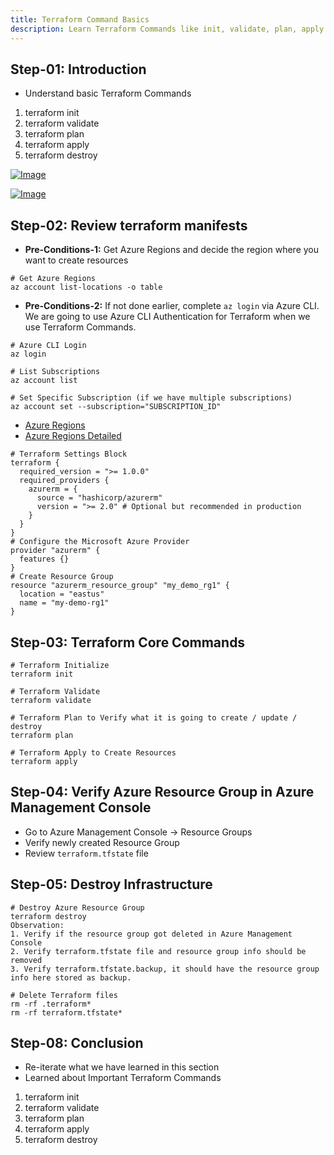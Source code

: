 ```yaml
---
title: Terraform Command Basics
description: Learn Terraform Commands like init, validate, plan, apply and destroy
---
```


## Step-01: Introduction
- Understand basic Terraform Commands
1. terraform init
2. terraform validate
3. terraform plan
4. terraform apply
5. terraform destroy      

[![Image](https://stacksimplify.com/course-images/azure-terraform-workflow-1.png "HashiCorp Certified: Terraform Associate on Azure")](https://stacksimplify.com/course-images/azure-terraform-workflow-1.png)

[![Image](https://stacksimplify.com/course-images/azure-terraform-workflow-2.png "HashiCorp Certified: Terraform Associate on Azure")](https://stacksimplify.com/course-images/azure-terraform-workflow-2.png)

## Step-02: Review terraform manifests
- **Pre-Conditions-1:** Get Azure Regions and decide the region where you want to create resources
```t
# Get Azure Regions
az account list-locations -o table
```
- **Pre-Conditions-2:** If not done earlier, complete `az login` via Azure CLI. We are going to use Azure CLI Authentication for Terraform when we use Terraform Commands. 
```t
# Azure CLI Login
az login

# List Subscriptions
az account list

# Set Specific Subscription (if we have multiple subscriptions)
az account set --subscription="SUBSCRIPTION_ID"
```
- [Azure Regions](https://docs.microsoft.com/en-us/azure/virtual-machines/regions)
- [Azure Regions Detailed](https://docs.microsoft.com/en-us/azure/best-practices-availability-paired-regions#what-are-paired-regions)
```t
# Terraform Settings Block
terraform {
  required_version = ">= 1.0.0"
  required_providers {
    azurerm = {
      source = "hashicorp/azurerm"
      version = ">= 2.0" # Optional but recommended in production
    }    
  }
}
# Configure the Microsoft Azure Provider
provider "azurerm" {
  features {}
}
# Create Resource Group 
resource "azurerm_resource_group" "my_demo_rg1" {
  location = "eastus"
  name = "my-demo-rg1"  
}
```

## Step-03: Terraform Core Commands
```t
# Terraform Initialize
terraform init

# Terraform Validate
terraform validate

# Terraform Plan to Verify what it is going to create / update / destroy
terraform plan

# Terraform Apply to Create Resources
terraform apply 
```

## Step-04: Verify Azure Resource Group in Azure Management Console
- Go to Azure Management Console -> Resource Groups 
- Verify newly created Resource Group
- Review `terraform.tfstate` file 

## Step-05: Destroy Infrastructure
```t
# Destroy Azure Resource Group 
terraform destroy
Observation:
1. Verify if the resource group got deleted in Azure Management Console
2. Verify terraform.tfstate file and resource group info should be removed
3. Verify terraform.tfstate.backup, it should have the resource group info here stored as backup. 

# Delete Terraform files 
rm -rf .terraform*
rm -rf terraform.tfstate*
```

## Step-08: Conclusion
- Re-iterate what we have learned in this section
- Learned about Important Terraform Commands
1. terraform init
2. terraform validate
3. terraform plan
4. terraform apply
5. terraform destroy      
 